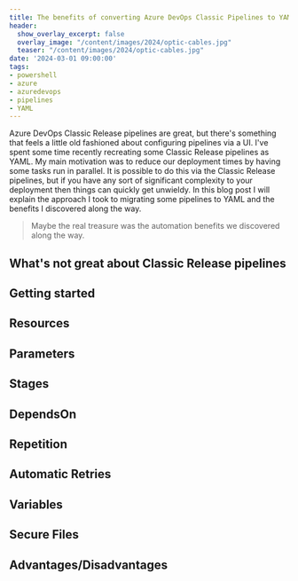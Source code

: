 ```yaml
---
title: The benefits of converting Azure DevOps Classic Pipelines to YAML
header:
  show_overlay_excerpt: false
  overlay_image: "/content/images/2024/optic-cables.jpg"
  teaser: "/content/images/2024/optic-cables.jpg"
date: '2024-03-01 09:00:00'
tags:
- powershell
- azure
- azuredevops
- pipelines
- YAML
---
```


Azure DevOps Classic Release pipelines are great, but there's something that feels a little old fashioned about configuring pipelines via a UI. I've spent some time recently recreating some Classic Release pipelines as YAML. My main motivation was to reduce our deployment times by having some tasks run in parallel. It is possible to do this via the Classic Release pipelines, but if you have any sort of significant complexity to your deployment then things can quickly get unwieldy. In this blog post I will explain the approach I took to migrating some pipelines to YAML and the benefits I discovered along the way.

> Maybe the real treasure was the automation benefits we discovered along the way.

## What's not great about Classic Release pipelines



## Getting started



## Resources



## Parameters



## Stages



## DependsOn



## Repetition



## Automatic Retries



## Variables



## Secure Files



## Advantages/Disadvantages

